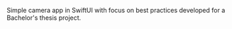 Simple camera app in SwiftUI with focus on best practices developed for a Bachelor's thesis project.
